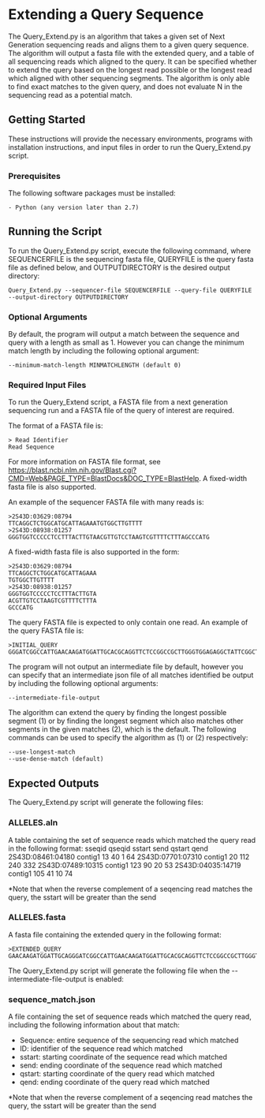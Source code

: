 # Extending a Query Sequence

The Query_Extend.py is an algorithm that takes a given set of Next Generation sequencing reads and aligns them to a given query sequence. The algorithm will output a fasta file with the extended query, and a table of all sequencing reads which aligned to the query. It can be specified whether to extend the query based on the longest read possible or the longest read which aligned with other sequencing segments. The algorithm is only able to find exact matches to the given query, and does not evaluate N in the sequencing read as a potential match.

## Getting Started

These instructions will provide the necessary environments, programs with installation instructions, and input files in order to run the Query_Extend.py script.

### Prerequisites
The following software packages must be installed:
```
- Python (any version later than 2.7)
```

## Running the Script

To run the Query_Extend.py script, execute the following command, where SEQUENCERFILE is the sequencing fasta file, QUERYFILE is the query fasta file as defined below, and OUTPUTDIRECTORY is the desired output directory:

```
Query_Extend.py --sequencer-file SEQUENCERFILE --query-file QUERYFILE --output-directory OUTPUTDIRECTORY
```

### Optional Arguments

By default, the program will output a match between the sequence and query with a length as small as 1. However you can change the minimum match length by including the following optional argument:
```
--minimum-match-length MINMATCHLENGTH (default 0)
```

### Required Input Files

To run the Query_Extend script, a FASTA file from a next generation sequencing run and a FASTA file of the query of interest are required.

The format of a FASTA file is:
```
> Read Identifier
Read Sequence
```

For more information on FASTA file format, see https://blast.ncbi.nlm.nih.gov/Blast.cgi?CMD=Web&PAGE_TYPE=BlastDocs&DOC_TYPE=BlastHelp. A fixed-width fasta file is also supported.


An example of the sequencer FASTA file with many reads is:
```
>2S43D:03629:08794
TTCAGGCTCTGGCATGCATTAGAAATGTGGCTTGTTTT
>2S43D:08938:01257
GGGTGGTCCCCCTCCTTTACTTGTAACGTTGTCCTAAGTCGTTTTCTTTAGCCCATG
```

A fixed-width fasta file is also supported in the form:
```
>2S43D:03629:08794
TTCAGGCTCTGGCATGCATTAGAAA
TGTGGCTTGTTTT
>2S43D:08938:01257
GGGTGGTCCCCCTCCTTTACTTGTA
ACGTTGTCCTAAGTCGTTTTCTTTA
GCCCATG
```

The query FASTA file is expected to only contain one read. An example of the query FASTA file is:
```
>INITIAL_QUERY
GGGATCGGCCATTGAACAAGATGGATTGCACGCAGGTTCTCCGGCCGCTTGGGTGGAGAGGCTATTCGGCTATGACT
```

The program will not output an intermediate file by default, however you can specify that an intermediate json file of all matches identified be output by including the following optional arguments:
```
--intermediate-file-output
```

The algorithm can extend the query by finding the longest possible segment (1) or by finding the longest segment which also matches other segments in the given matches (2), which is the default. The following commands can be used to specify the algorithm as (1) or (2) respectively:
```
--use-longest-match
--use-dense-match (default)
```

## Expected Outputs

The Query_Extend.py script will generate the following files:

### ALLELES.aln
A table containing the set of sequence reads which matched the query read in the following format:
sseqid  qseqid	sstart	send	qstart	qend
2S43D:08461:04180	contig1	13	40	1	64
2S43D:07701:07310	contig1	20	112	240	332
2S43D:07489:10315	contig1	123	90	20	53
2S43D:04035:14719	contig1	105	41	10	74

*Note that when the reverse complement of a seqencing read matches the query, the sstart will be greater than the send

### ALLELES.fasta
A fasta file containing the extended query in the following format:
```
>EXTENDED_QUERY
GAACAAGATGGATTGCAGGGATCGGCCATTGAACAAGATGGATTGCACGCAGGTTCTCCGGCCGCTTGGGTGGAGAGGCTATTCGGCTATGACTGCCAGCTTGGGTGGAGA
```

The Query_Extend.py script will generate the following file when the --intermediate-file-output is enabled: 

### sequence_match.json
A file containing the set of sequence reads which matched the query read, including the following information about that match:

- Sequence: entire sequence of the sequencing read which matched
- ID: identifier of the sequence read which matched
- sstart: starting coordinate of the sequence read which matched
- send: ending coordinate of the sequence read which matched
- qstart: starting coordinate of the query read which matched
- qend: ending coordinate of the query read which matched

*Note that when the reverse complement of a seqencing read matches the query, the sstart will be greater than the send





